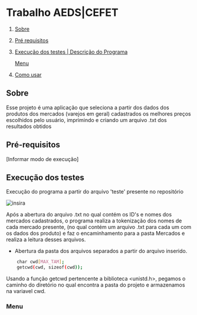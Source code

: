 

# Trabalho AEDS|CEFET
1. [Sobre](#Sobre)
2. [Pré requisitos](#Pré-requisitos)
3. [Execução dos testes | Descrição do Programa](#Execução-dos-testes)
    
    [Menu](#Menu)
4. [Como usar](#como-usar)
    


## Sobre

  <p>Esse projeto é uma aplicação que seleciona a partir dos dados dos produtos dos mercados (varejos em geral) cadastrados os melhores preços escolhidos pelo usuário, imprimindo e criando um arquivo .txt dos resultados obtidos <p>

## Pré-requisitos

<p>[Informar modo de execução] <p>

## Execução dos testes
<p>Execução do programa a partir do arquivo 'teste' presente no repositório<p>

![insira](https://user-images.githubusercontent.com/78819692/131023845-99c5d825-d755-445f-aaaf-d6f2bd08b7f5.png)

<p>Após a abertura do arquivo .txt no qual contém os ID's e nomes dos mercados cadastrados, o programa realiza a tokenização dos nomes de cada mercado presente, (no qual contém um arquivo .txt para cada um com os dados dos produto) e faz o encaminhamento para a pasta Mercados e realiza a leitura desses arquivos.<p>

	
- Abertura da pasta dos arquivos separados a partir do arquivo inserido.
	
```sh
    char cwd[MAX_TAM];
	getcwd(cwd, sizeof(cwd));
```
Usando a função getcwd pertencente a biblioteca <unistd.h>, pegamos o caminho do diretório no qual encontra a pasta do projeto e armazenamos na variavel cwd. 
    
    
### Menu 

